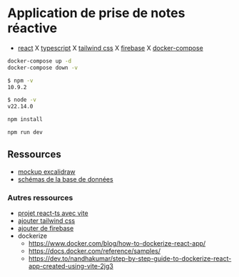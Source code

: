 # Application de prise de notes réactive

- [react](https://fr.legacy.reactjs.org/docs/getting-started.html) X [typescript](https://www.typescriptlang.org/) X [tailwind css](https://tailwindcss.com/) X [firebase](https://firebase.google.com/) X [docker-compose](https://docs.docker.com/compose/)

```bash
docker-compose up -d
docker-compose down -v

$ npm -v
10.9.2

$ node -v
v22.14.0

npm install

npm run dev
```

## Ressources

- [mockup excalidraw](./rsrc/mock.png)
- [schémas de la base de données](./rsrc/DB.png)

### Autres ressources

- [projet react-ts avec vite](https://vite.dev/guide/)
- [ajouter tailwind css](https://tailwindcss.com/docs/installation/using-vite)
- [ajouter de firebase](https://dev.to/sahilverma_dev/firebase-with-react-and-typescript-a-comprehensive-guide-3fn5)
- dockerize
  - <https://www.docker.com/blog/how-to-dockerize-react-app/>
  - <https://docs.docker.com/reference/samples/>
  - <https://dev.to/nandhakumar/step-by-step-guide-to-dockerize-react-app-created-using-vite-2jg3>
